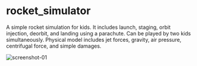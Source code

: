 rocket_simulator
================

A simple rocket simulation for kids. It includes launch, staging, orbit injection, deorbit, and landing using a parachute. Can be played by two kids simultaneously. Physical model includes jet forces, gravity, air pressure, centrifugal force, and simple damages.

![screenshot-01](https://cloud.githubusercontent.com/assets/9167230/5428329/500099a6-83bf-11e4-8c7f-f39b453c0836.jpeg)
